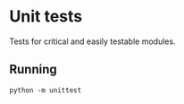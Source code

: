 # Unit tests
Tests for critical and easily testable modules.

## Running 
```
python -m unittest
```
